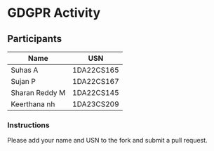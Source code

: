 # GDGPR Activity

## Participants

| Name   | USN        |
|--------|------------|
| Suhas A| 1DA22CS165 |
| Sujan P| 1DA22CS167 |
| Sharan Reddy M| 1DA22CS145|
| Keerthana nh| 1DA23CS209 |

### Instructions
Please add your name and USN to the fork and submit a pull request.


